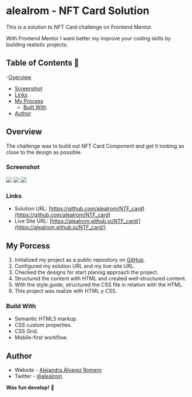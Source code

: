 # alealrom - NFT Card Solution

This is a solution to NFT Card challenge on Frontend Mentor.

With Frontend Mentor I want better my improve your coding skills by building realistic projects.

## Table of Contents 👋

-[Overview](#overview)

- [Screenshot](#screenshot)
- [Links](#links)
- [My Process](#my-process)
  - [Built With](#built-with)
- [Author](#author)

## Overview

The challenge was to build out NFT Card Component and get it looking as close to the design as possible.

### Screenshot

![](/design/solution_alealrom_mobile.jpg)
![](/design/solution_alealrom_desktop.jpg)
![](/design/solution_alealrom_active_states.jpg)

### Links

- Solution URL: [https://github.com/alealrom/NTF_card](https://github.com/alealrom/NTF_card)
- Live Site URL: [https://alealrom.github.io/NTF_card/](https://alealrom.github.io/NTF_card/)

## My Porcess

1. Initialized my project as a public repository on [GitHub](https://github.com/).
2. Configured my solution URL and my live-site URL.
3. Checked the designs for start plannig approach the project.
4. Structured the content with HTML and created well-structured content.
5. With the style.guide, structured the CSS file in relation with the HTML.
6. This project was realize with HTML y CSS.

### Build With

- Semantic HTML5 markup.
- CSS custom properties.
- CSS Grid.
- Mobile-first workflow.

## Author

- Website - [Alejandra Álvarez Romero](https://alealrom.co/)
- Twitter - [@alealrom](https://www.twitter.com/alealrom)

**Was fun develop!** 🚀
